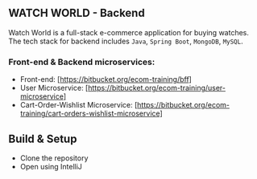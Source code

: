 ## WATCH WORLD - Backend
Watch World is a full-stack e-commerce application for buying watches. The tech stack for backend includes `Java`, `Spring Boot`, `MongoDB`, `MySQL`.

### Front-end & Backend microservices:

* Front-end: [https://bitbucket.org/ecom-training/bff]
* User Microservice: [https://bitbucket.org/ecom-training/user-microservice]
* Cart-Order-Wishlist Microservice: [https://bitbucket.org/ecom-training/cart-orders-wishlist-microservice]

## Build & Setup

* Clone the repository
* Open using IntelliJ
